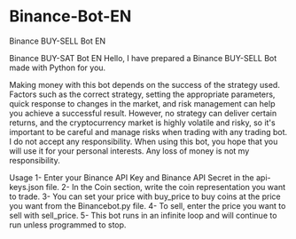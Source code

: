 # Binance-Bot-EN
Binance BUY-SELL Bot EN

Binance BUY-SAT Bot EN Hello, I have prepared a Binance BUY-SELL Bot made with Python for you.

Making money with this bot depends on the success of the strategy used. Factors such as the correct strategy,
setting the appropriate parameters, quick response to changes in the market, and risk management can help you achieve a successful result.
However, no strategy can deliver certain returns, and the cryptocurrency market is highly volatile and risky, so it's important to be careful and 
manage risks when trading with any trading bot. I do not accept any responsibility.
When using this bot, you hope that you will use it for your personal interests. Any loss of money is not my responsibility.

Usage 
1- Enter your Binance API Key and Binance API Secret in the api-keys.json file. 
2- In the Coin section, write the coin representation you want to trade.
3- You can set your price with buy_price to buy coins at the price you want from the Binancebot.py file. 
4- To sell, enter the price you want to sell with sell_price. 
5- This bot runs in an infinite loop and will continue to run unless programmed to stop.

